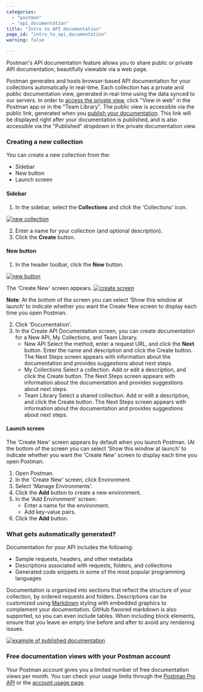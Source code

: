 ```yaml
---
categories:
  - "postman"
  - "api_documentation"
title: "Intro to API documentation"
page_id: "intro_to_api_documentation"
warning: false

---
```


Postman's API documentation feature allows you to share public or private API documentation, beautifully viewable via a web page. 

Postman generates and hosts browser-based API documentation for your collections automatically in real-time. Each collection has a private and public documentation view, generated in real-time using the data synced to our servers. In order to [access the private view](/docs/postman/api_documentation/viewing_documentation), click "View in web" in the Postman app or in the "Team Library". The public view is accessible via the public link, generated when you [publish your documentation](/docs/postman/api_documentation/publishing_public_docs). This link will be displayed right after your documentation is published, and is also accessible via the "Published" dropdown in the private documentation view.

### Creating a new collection

You can create a new collection from the:
* Sidebar
* New button 
* Launch screen


#### Sidebar

1.  In the sidebar, select the  **Collections** and click the 'Collections' icon.

[![new collection](https://s3.amazonaws.com/postman-static-getpostman-com/postman-docs/collections_icon1.png)](https://s3.amazonaws.com/postman-static-getpostman-com/postman-docs/collections_icon1.png)

2.  Enter a name for your collection (and optional description).
3.  Click the **Create** button.


#### New button

1.  In the header toolbar, click the **New** button.

[![new button](https://s3.amazonaws.com/postman-static-getpostman-com/postman-docs/HeaderToolBar.png)](https://s3.amazonaws.com/postman-static-getpostman-com/postman-docs/HeaderToolBar.png)

The 'Create New' screen appears.
[![create screen](https://s3.amazonaws.com/postman-static-getpostman-com/postman-docs/create_new_screen.png)](https://s3.amazonaws.com/postman-static-getpostman-com/postman-docs/create_new_screen.png)

**Note**: At the bottom of the screen you can select ‘Show this window at launch’ to indicate whether you want the Create New screen to display each time you open Postman.

2. Click 'Documentation'.
3. In the Create API Documentation screen, you can create documentation for a New API, My Collections, and Team Library. 
   * New API
     Select the method, enter a request URL, and click the **Next** button.
     Enter the name and description and click the Create button.
     The Next Steps screen appears with information about the documentation and provides suggestions about next steps.
   * My Collections
     Select a collection.
     Add or edit a description, and click the Create button.
     The Next Steps screen appears with information about the documentation and provides suggestions about next steps.
   * Team Library
     Select a shared collection.
     Add or edit a description, and click the Create button.
     The Next Steps screen appears with information about the documentation and provides suggestions about next steps.
     
     
     








#### Launch screen

The 'Create New' screen appears by default when you launch Postman. (At the bottom of the screen you can select ‘Show this window at launch’ to indicate whether you want the 'Create New' screen to display each time you open Postman.

1. Open Postman.
2. In the 'Create New' screen, click Environment.
3. Select 'Manage Environments'. 
4. Click the **Add** button to create a new environment.
5. In the 'Add Environment' screen:
   * Enter a name for the environment.
   * Add key-value pairs.
6. Click the **Add** button.














### What gets automatically generated?

Documentation for your API includes the following:

   *   Sample requests, headers, and other metadata
   *   Descriptions associated with requests, folders, and collections
   *   Generated code snippets in some of the most popular programming languages

Documentation is organized into sections that reflect the structure of your collection, by ordered requests and folders. Descriptions can be customized using [Markdown](/docs/postman/api_documentation/how_to_document_using_markdown) styling with embedded graphics to complement your documentation. GitHub flavored markdown is also supported, so you can even include tables. When including block elements, ensure that you leave an empty line before and after to avoid any rendering issues.

[![example of published documentation](https://s3.amazonaws.com/postman-static-getpostman-com/postman-docs/59167235.png)](https://s3.amazonaws.com/postman-static-getpostman-com/postman-docs/59167235.png)

### Free documentation views with your Postman account

Your Postman account gives you a limited number of free documentation views per month. You can check your usage limits through the [Postman Pro API](https://docs.api.getpostman.com) or the [account usage page](https://go.pstmn.io/postman-account-limits).
